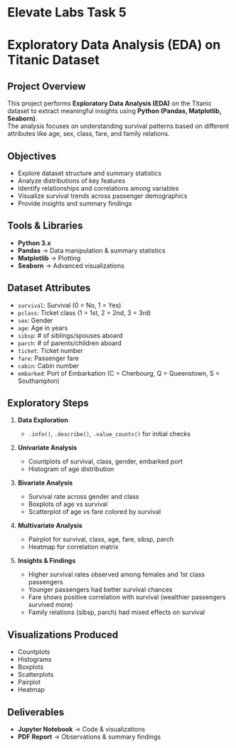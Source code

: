 # Elevate Labs Task 5
# Exploratory Data Analysis (EDA) on Titanic Dataset  

## Project Overview  
This project performs **Exploratory Data Analysis (EDA)** on the Titanic dataset to extract meaningful insights using **Python (Pandas, Matplotlib, Seaborn)**.  
The analysis focuses on understanding survival patterns based on different attributes like age, sex, class, fare, and family relations.  

## Objectives  
- Explore dataset structure and summary statistics  
- Analyze distributions of key features  
- Identify relationships and correlations among variables  
- Visualize survival trends across passenger demographics  
- Provide insights and summary findings  

## Tools & Libraries  
- **Python 3.x**  
- **Pandas** → Data manipulation & summary statistics  
- **Matplotlib** → Plotting  
- **Seaborn** → Advanced visualizations  

## Dataset Attributes  
- `survival`: Survival (0 = No, 1 = Yes)  
- `pclass`: Ticket class (1 = 1st, 2 = 2nd, 3 = 3rd)  
- `sex`: Gender  
- `age`: Age in years  
- `sibsp`: # of siblings/spouses aboard  
- `parch`: # of parents/children aboard  
- `ticket`: Ticket number  
- `fare`: Passenger fare  
- `cabin`: Cabin number  
- `embarked`: Port of Embarkation (C = Cherbourg, Q = Queenstown, S = Southampton)  

## Exploratory Steps  

1. **Data Exploration**  
   - `.info()`, `.describe()`, `.value_counts()` for initial checks  

2. **Univariate Analysis**  
   - Countplots of survival, class, gender, embarked port  
   - Histogram of age distribution  

3. **Bivariate Analysis**  
   - Survival rate across gender and class  
   - Boxplots of age vs survival  
   - Scatterplot of age vs fare colored by survival  

4. **Multivariate Analysis**  
   - Pairplot for survival, class, age, fare, sibsp, parch  
   - Heatmap for correlation matrix  

5. **Insights & Findings**  
   - Higher survival rates observed among females and 1st class passengers  
   - Younger passengers had better survival chances  
   - Fare shows positive correlation with survival (wealthier passengers survived more)  
   - Family relations (sibsp, parch) had mixed effects on survival  

## Visualizations Produced  
- Countplots  
- Histograms  
- Boxplots  
- Scatterplots  
- Pairplot  
- Heatmap  

## Deliverables  
- **Jupyter Notebook** → Code & visualizations  
- **PDF Report** → Observations & summary findings

